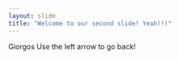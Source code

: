 ```yaml
---
layout: slide
title: "Welcome to our second slide! Yeah!!!"
---
```

Giorgos
Use the left arrow to go back!

